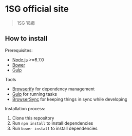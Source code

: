 # 1SG official site

> 1SG 官網

## How to install

Prerequisites:
* [Node.js](http://nodejs.org/) >=6.7.0 
* [Bower](http://bower.io/)
* [Gulp](http://gulpjs.com/)

Tools
* [Browserify](http://browserify.org/) for dependency management
* [Gulp](http://gulpjs.com/) for running tasks
* [BrowserSync](http://browsersync.io/) for keeping things in sync while developing

Installation process:
1. Clone this repository
2. Run ```npm install``` to install dependencies
3. Run ```bower install``` to install dependencies
